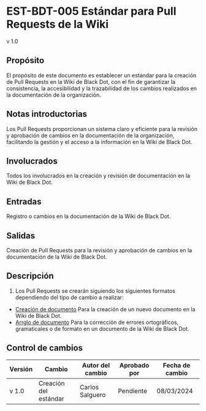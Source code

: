 # EST-BDT-005 Estándar para Pull Requests de la Wiki

v 1.0

## Propósito

El propósito de este documento es establecer un estándar para la creación de Pull Requests en la Wiki de Black Dot, con el fin de garantizar la consistencia, la accesibilidad y la trazabilidad de los cambios realizados en la documentación de la organización.

## Notas introductorias

Los Pull Requests proporcionan un sistema claro y eficiente para la revisión y aprobación de cambios en la documentación de la organización, facilitando la gestión y el acceso a la información en la Wiki de Black Dot.

## Involucrados

Todos los involucrados en la creación y revisión de documentación en la Wiki de Black Dot.

## Entradas

Registro o cambios en la documentación de la Wiki de Black Dot.

## Salidas

Creación de Pull Requests para la revisión y aprobación de cambios en la documentación de la Wiki de Black Dot.

## Descripción

1. Los Pull Requests se crearán siguiendo los siguientes formatos dependiendo del tipo de cambio a realizar:

- [Creación de documento](../../.github/PULL_REQUEST_TEMPLATE/wiki_content.md) Para la creación de un nuevo documento en la Wiki de Black Dot.
- [Arrglo de documento](../../.github/PULL_REQUEST_TEMPLATE/fix_open_issue.md) Para la corrección de errores ortográficos, gramaticales o de formato en un documento de la Wiki de Black Dot.

## Control de cambios

| Versión | Cambio                | Autor del cambio | Aprobado por | Fecha de cambio |
| ------- | --------------------- | ---------------- | ------------ | --------------- |
| v 1.0   | Creación del estándar | Carlos Salguero  | Pendiente    | 08/03/2024      |

